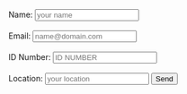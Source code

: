 <form>
  <label for="name">Name: </label>
  <input type="text" id="name" placeholder="your name">
  <br><br>
  <label for="email">Email: </label>
  <input type="email" id="email" placeholder="name@domain.com">
  <br><br>
  <label for="ID Number">ID Number: </label>
  <input type="number" id="number" placeholder="ID NUMBER">
  <br><br>
  <label for="location">Location: </label>
  <input type="text" id="name" placeholder="your location">
  <input type="button" value="Send">
 </form>
